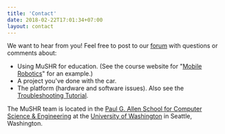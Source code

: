 ```yaml
---
title: 'Contact'
date: 2018-02-22T17:01:34+07:00
layout: contact
---
```

We want to hear from you! Feel free to post to our [forum](https://github.com/prl-mushr/mushr/discussions) with questions or comments about:

* Using MuSHR for education. (See the course website for "[Mobile Robotics](https://courses.cs.washington.edu/courses/cse478/20wi/)" for an example.)
* A project you've done with the car.
* The platform (hardware and software issues). Also see the [Troubleshooting Tutorial](/tutorials/workflow).




[//]: <## Stay up to date on the [MuSHR Newsletter](https://tinyletter.com/mushr).>

<!-- ### The MuSHR Donation Program
The MuSHR team is providing a small number of pre-built MuSHR cars to interested parties who would otherwise not have the means of building the cars themselves, with priority given to schools, groups, and labs whose members are underrepresented in robotics and do not have the financial means to purchase a car themselves. Interested individuals or labs are encouraged to submit an application by filling out [this form](https://docs.google.com/forms/d/e/1FAIpQLScbVyCpDHmz1bqI0ree4NnkmoKmI_iPgE4riFFmsHYKEC0vCA/viewform?usp=sf_link). -->

The MuSHR team is located in the [Paul G. Allen School for Computer Science & Engineering](https://www.cs.washington.edu/about_us/) at the [University of Washington](https://www.washington.edu/) in Seattle, Washington. 



